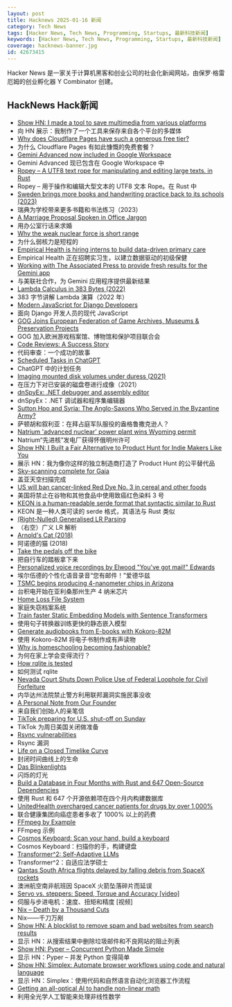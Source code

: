 ```yaml
---
layout: post
title: Hacknews 2025-01-16 新闻
category: Tech News
tags: [Hacker News, Tech News, Programming, Startups, 最新科技新闻]
keywords: [Hacker News, Tech News, Programming, Startups, 最新科技新闻]
coverage: hacknews-banner.jpg
id: 42673415
---
```


Hacker News 是一家关于计算机黑客和创业公司的社会化新闻网站，由保罗·格雷厄姆的创业孵化器 Y Combinator 创建。

## HackNews Hack新闻

- [Show HN: I made a tool to save multimedia from various platforms](https://www.saveplays.com/)
- 向 HN 展示：我制作了一个工具来保存来自各个平台的多媒体
- [Why does Cloudflare Pages have such a generous free tier?](https://mattsayar.com/why-does-cloudflare-pages-have-such-a-generous-free-tier/)
- 为什么 Cloudflare Pages 有如此慷慨的免费套餐？
- [Gemini Advanced now included in Google Workspace](https://workspace.google.com/blog/product-announcements/empowering-businesses-with-AI)
- Gemini Advanced 现已包含在 Google Workspace 中
- [Ropey – A UTF8 text rope for manipulating and editing large texts. in Rust](https://github.com/cessen/ropey)
- Ropey – 用于操作和编辑大型文本的 UTF8 文本 Rope。在 Rust 中
- [Sweden brings more books and handwriting practice back to its schools (2023)](https://apnews.com/article/sweden-digital-education-backlash-reading-writing-1dd964c628f76361c43dbf3964f7dbf4)
- 瑞典为学校带来更多书籍和书法练习（2023）
- [A Marriage Proposal Spoken in Office Jargon](https://www.mcsweeneys.net/articles/a-marriage-proposal-spoken-entirely-in-office-jargon)
- 用办公室行话来求婚
- [Why the weak nuclear force is short range](https://profmattstrassler.com/articles-and-posts/particle-physics-basics/the-astonishing-standard-model/why-the-weak-nuclear-force-is-short-range/)
- 为什么弱核力是短程的
- [Empirical Health is hiring interns to build data-driven primary care](https://www.ycombinator.com/companies/empirical-health/jobs/BQlfWbt-software-engineer-intern-summer-2025)
- Empirical Health 正在招聘实习生，以建立数据驱动的初级保健
- [Working with The Associated Press to provide fresh results for the Gemini app](https://blog.google/products/news/associated-press-gemini-app/)
- 与美联社合作，为 Gemini 应用程序提供最新结果
- [Lambda Calculus in 383 Bytes (2022)](https://justine.lol/lambda/)
- 383 字节讲解 Lambda 演算（2022 年）
- [Modern JavaScript for Django Developers](https://www.saaspegasus.com/guides/modern-javascript-for-django-developers/)
- 面向 Django 开发人员的现代 JavaScript
- [GOG Joins European Federation of Game Archives, Museums & Preservation Projects](https://www.gamingonlinux.com/2025/01/gog-joins-the-european-federation-of-game-archives-museums-and-preservation-projects/)
- GOG 加入欧洲游戏档案馆、博物馆和保护项目联合会
- [Code Reviews: A Success Story](https://blogsystem5.substack.com/p/code-reviews-a-success-story)
- 代码审查：一个成功的故事
- [Scheduled Tasks in ChatGPT](https://help.openai.com/en/articles/10291617-scheduled-tasks-in-chatgpt)
- ChatGPT 中的计划任务
- [Imaging mounted disk volumes under duress (2021)](https://blog.benjojo.co.uk/post/imaging-mounted-disk-volumes-live)
- 在压力下对已安装的磁盘卷进行成像（2021）
- [dnSpyEx: .NET debugger and assembly editor](https://github.com/dnSpyEx/dnSpy)
- dnSpyEx：.NET 调试器和程序集编辑器
- [Sutton Hoo and Syria: The Anglo-Saxons Who Served in the Byzantine Army?](https://academic.oup.com/ehr/advance-article/doi/10.1093/ehr/ceae213/7941799)
- 萨顿胡和叙利亚：在拜占庭军队服役的盎格鲁撒克逊人？
- [Natrium 'advanced nuclear' power plant wins Wyoming permit](https://wyofile.com/natrium-advanced-nuclear-power-plant-wins-wyoming-permit/)
- Natrium“先进核”发电厂获得怀俄明州许可
- [Show HN: I Built a Fair Alternative to Product Hunt for Indie Makers Like You]()
- 展示 HN：我为像你这样的独立制造商打造了 Product Hunt 的公平替代品
- [Sky-scanning complete for Gaia](https://www.esa.int/ESA_Multimedia/Images/2025/01/Sky-scanning_complete_for_Gaia)
- 盖亚天空扫描完成
- [US will ban cancer-linked Red Dye No. 3 in cereal and other foods](https://www.bloomberg.com/news/articles/2025-01-15/us-fda-to-ban-red-dye-no-3-rfk-went-after-due-to-cancer-link)
- 美国将禁止在谷物和其他食品中使用致癌红色染料 3 号
- [KEON is a human-readable serde format that syntactic similar to Rust](https://github.com/eternal-io/keon)
- KEON 是一种人类可读的 serde 格式，其语法与 Rust 类似
- [(Right-Nulled) Generalised LR Parsing](https://blog.jeffsmits.net/generalised-lr-parsing/)
- （右空）广义 LR 解析
- [Arnold's Cat (2018)](http://gerdbreitenbach.de/arnold_cat/cat.html)
- 阿诺德的猫 (2018)
- [Take the pedals off the bike](https://www.fortressofdoors.com/take-the-pedals-off-the-bike/)
- 把自行车的踏板拿下来
- [Personalized voice recordings by Elwood "You've got mail!" Edwards](https://blog.jgc.org/2024/11/personalized-voice-recordings-by-elwood.html)
- 埃尔伍德的个性化语音录音“您有邮件！”爱德华兹
- [TSMC begins producing 4-nanometer chips in Arizona](https://www.reuters.com/technology/tsmc-begins-producing-4-nanometer-chips-arizona-raimondo-says-2025-01-10/)
- 台积电开始在亚利桑那州生产 4 纳米芯片
- [Home Loss File System](https://docs.google.com/spreadsheets/d/1TPeJzW5pa-BiJZjuEa1yGSFs7ZJetbnxf2gjMvv4tkc/edit?usp=sharing)
- 家庭失窃档案系统
- [Train faster Static Embedding Models with Sentence Transformers](https://huggingface.co/blog/static-embeddings)
- 使用句子转换器训练更快的静态嵌入模型
- [Generate audiobooks from E-books with Kokoro-82M](https://claudio.uk/posts/epub-to-audiobook.html)
- 使用 Kokoro-82M 将电子书制作成有声读物
- [Why is homeschooling becoming fashionable?](https://newsletter.goodtechthings.com/p/why-are-tech-people-suddenly-so-into)
- 为何在家上学会变得流行？
- [How rqlite is tested](https://philipotoole.com/how-is-rqlite-tested/)
- 如何测试 rqlite
- [Nevada Court Shuts Down Police Use of Federal Loophole for Civil Forfeiture](https://ij.org/press-release/nevada-court-shuts-down-police-use-of-federal-loophole-for-civil-forfeiture/)
- 内华达州法院禁止警方利用联邦漏洞实施民事没收
- [A Personal Note from Our Founder](https://hindenburgresearch.com/gratitude/)
- 来自我们创始人的亲笔信
- [TikTok preparing for U.S. shut-off on Sunday](https://www.reuters.com/technology/tiktok-preparing-us-shut-off-sunday-information-reports-2025-01-15/)
- TikTok 为周日美国关闭做准备
- [Rsync vulnerabilities](https://www.openwall.com/lists/oss-security/2025/01/14/3)
- Rsync 漏洞
- [Life on a Closed Timelike Curve](https://iopscience.iop.org/article/10.1088/1361-6382/ad98df#cqgad98dff1)
- 封闭时间曲线上的生命
- [Das Blinkenlights](https://rodyne.com/?p=1674)
- 闪烁的灯光
- [Build a Database in Four Months with Rust and 647 Open-Source Dependencies](https://tisonkun.io/posts/oss-twin)
- 使用 Rust 和 647 个开源依赖项在四个月内构建数据库
- [UnitedHealth overcharged cancer patients for drugs by over 1,000%](https://fortune.com/2025/01/15/ftc-pbms-unitedhealth-brian-thompson-cvs-caremark-cigna-pharmacy-benefit-managers/)
- 联合健康集团向癌症患者多收了 1000% 以上的药费
- [FFmpeg by Example](https://ffmpegbyexample.com/)
- FFmpeg 示例
- [Cosmos Keyboard: Scan your hand, build a keyboard](https://ryanis.cool/cosmos/)
- Cosmos Keyboard：扫描你的手，构建键盘
- [Transformer^2: Self-Adaptive LLMs](https://sakana.ai/transformer-squared/)
- Transformer^2：自适应法学硕士
- [Qantas South Africa flights delayed by falling debris from SpaceX rockets](https://www.theguardian.com/business/2025/jan/14/qantas-flights-delayed-spacex-falling-debris-sydney-to-johannesburg)
- 澳洲航空南非航班因 SpaceX 火箭坠落碎片而延误
- [Servo vs. steppers: Speed, Torque and Accuracy [video]](https://www.youtube.com/watch?v=H-nO1F-AO9I)
- 伺服与步进电机：速度、扭矩和精度 [视频]
- [Nix – Death by a Thousand Cuts](https://www.dgt.is/blog/2025-01-10-nix-death-by-a-thousand-cuts/)
- Nix——千刀万剐
- [Show HN: A blocklist to remove spam and bad websites from search results](https://github.com/popcar2/BadWebsiteBlocklist)
- 显示 HN：从搜索结果中删除垃圾邮件和不良网站的阻止列表
- [Show HN: Pyper – Concurrent Python Made Simple](https://github.com/pyper-dev/pyper)
- 显示 HN：Pyper – 并发 Python 变得简单
- [Show HN: Simplex: Automate browser workflows using code and natural language](https://www.simplex.sh/playground)
- 显示 HN：Simplex：使用代码和自然语言自动化浏览器工作流程
- [Getting an all-optical AI to handle non-linear math](https://arstechnica.com/science/2025/01/getting-an-all-optical-ai-to-handle-non-linear-math/)
- 利用全光学人工智能来处理非线性数学

